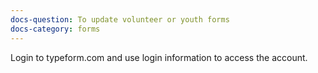 ```yaml
---
docs-question: To update volunteer or youth forms
docs-category: forms
---
```

Login to typeform.com and use login information to access the account.
